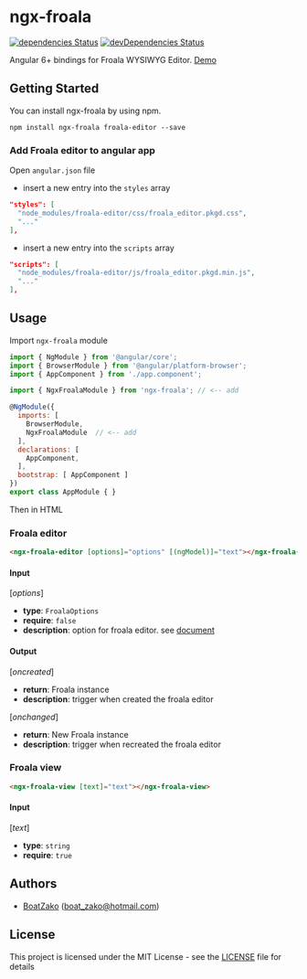 # ngx-froala

[![dependencies Status](https://david-dm.org/BoatZako/ngx-froala/status.svg)](https://david-dm.org/BoatZako/ngx-froala)
[![devDependencies Status](https://david-dm.org/BoatZako/ngx-froala/dev-status.svg)](https://david-dm.org/BoatZako/ngx-froala?type=dev)


Angular 6+ bindings for Froala WYSIWYG Editor. [Demo](https://ngx-froala-demo.stackblitz.io)

## Getting Started

You can install ngx-froala by using npm.

```
npm install ngx-froala froala-editor --save
```

### Add Froala editor to angular app

Open `angular.json` file 
- insert a new entry into the `styles` array
```json
"styles": [
  "node_modules/froala-editor/css/froala_editor.pkgd.css",
  "..."
],
```
- insert a new entry into the `scripts` array
```json
"scripts": [
  "node_modules/froala-editor/js/froala_editor.pkgd.min.js",
  "..."
],
```


## Usage

Import `ngx-froala` module
```js
import { NgModule } from '@angular/core';
import { BrowserModule } from '@angular/platform-browser';
import { AppComponent } from './app.component';

import { NgxFroalaModule } from 'ngx-froala'; // <-- add

@NgModule({
  imports: [
    BrowserModule, 
    NgxFroalaModule  // <-- add
  ],
  declarations: [ 
    AppComponent,
  ],
  bootstrap: [ AppComponent ]
})
export class AppModule { }

```

Then in HTML

### Froala editor
```html
<ngx-froala-editor [options]="options" [(ngModel)]="text"></ngx-froala-editor>
```

#### Input

[*options*]
  - **type**: `FroalaOptions`
  - **require**: `false`
  - **description**: option for froala editor. see [document](https://www.froala.com/wysiwyg-editor/docs/options)

#### Output

[*oncreated*]
  - **return**: Froala instance
  - **description**: trigger when created the froala editor

[*onchanged*]
  - **return**: New Froala instance
  - **description**: trigger when recreated the froala editor

### Froala view
```html
<ngx-froala-view [text]="text"></ngx-froala-view>
```

#### Input

[*text*]
  - **type**: `string`
  - **require**: `true`

## Authors

* [BoatZako](https://github.com/BoatZako/) (boat_zako@hotmail.com)

## License

This project is licensed under the MIT License - see the [LICENSE](LICENSE) file for details
